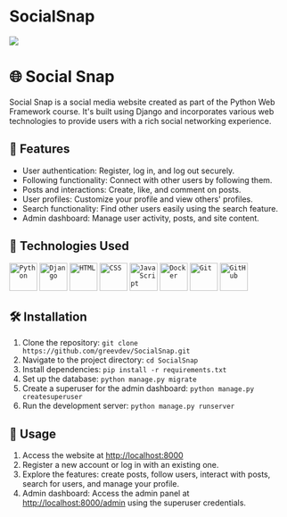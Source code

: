 # SocialSnap
<img style="width 60em;" src="https://github.com/greevdev/SocialSnap/assets/114828856/ab29c0dd-39d2-4dea-9a21-2d4cc75bb30d">

# 🌐 Social Snap

Social Snap is a social media website created as part of the Python Web Framework course. It's built using Django and incorporates various web technologies to provide users with a rich social networking experience.

## 🌟 Features

- User authentication: Register, log in, and log out securely.
- Following functionality: Connect with other users by following them.
- Posts and interactions: Create, like, and comment on posts.
- User profiles: Customize your profile and view others' profiles.
- Search functionality: Find other users easily using the search feature.
- Admin dashboard: Manage user activity, posts, and site content.
  
## 🔧 Technologies Used

<div >
	<code><img width="50" src="https://user-images.githubusercontent.com/25181517/183423507-c056a6f9-1ba8-4312-a350-19bcbc5a8697.png" alt="Python" title="Python"/></code>
	<code><img width="50" src="https://github.com/marwin1991/profile-technology-icons/assets/62091613/9bf5650b-e534-4eae-8a26-8379d076f3b4" alt="Django" title="Django"/></code>
	<code><img width="50" src="https://user-images.githubusercontent.com/25181517/192158954-f88b5814-d510-4564-b285-dff7d6400dad.png" alt="HTML" title="HTML"/></code>
	<code><img width="50" src="https://user-images.githubusercontent.com/25181517/183898674-75a4a1b1-f960-4ea9-abcb-637170a00a75.png" alt="CSS" title="CSS"/></code>
	<code><img width="50" src="https://user-images.githubusercontent.com/25181517/117447155-6a868a00-af3d-11eb-9cfe-245df15c9f3f.png" alt="JavaScript" title="JavaScript"/></code>
	<code><img width="50" src="https://user-images.githubusercontent.com/25181517/117207330-263ba280-adf4-11eb-9b97-0ac5b40bc3be.png" alt="Docker" title="Docker"/></code>
  <code><img width="50" src="https://user-images.githubusercontent.com/25181517/192108372-f71d70ac-7ae6-4c0d-8395-51d8870c2ef0.png" alt="Git" title="Git"/></code>
  <code><img width="50" src="https://user-images.githubusercontent.com/25181517/192108374-8da61ba1-99ec-41d7-80b8-fb2f7c0a4948.png" alt="GitHub" title="GitHub"/></code>
</div>

## 🛠️ Installation

1. Clone the repository: `git clone https://github.com/greevdev/SocialSnap.git`
2. Navigate to the project directory: `cd SocialSnap`
3. Install dependencies: `pip install -r requirements.txt`
4. Set up the database: `python manage.py migrate`
5. Create a superuser for the admin dashboard: `python manage.py createsuperuser`
6. Run the development server: `python manage.py runserver`

## 🚀 Usage

1. Access the website at [http://localhost:8000](http://localhost:8000)
2. Register a new account or log in with an existing one.
3. Explore the features: create posts, follow users, interact with posts, search for users, and manage your profile.
4. Admin dashboard: Access the admin panel at [http://localhost:8000/admin](http://localhost:8000/admin) using the superuser credentials.

